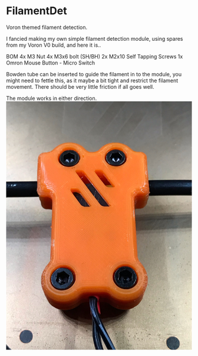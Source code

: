 # FilamentDet
Voron themed filament detection.

I fancied making my own simple filament detection module, using spares from my Voron V0 build, and here it is..

BOM
4x M3 Nut
4x M3x6 bolt (SH/BH)
2x M2x10 Self Tapping Screws
1x Omron Mouse Button - Micro Switch

Bowden tube can be inserted to guide the filament in to the module, you might need to fettle this, as it maybe a bit tight and restrict the filament movement.
There should be very little friction if all goes well. 

The module works in either direction.
<img src="./front.jpeg">
